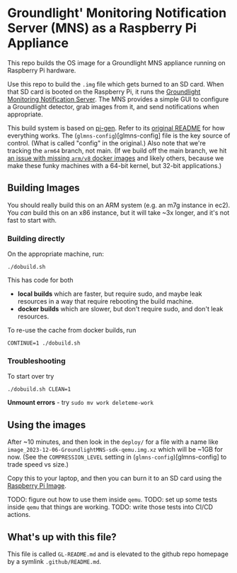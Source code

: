 # Groundlight' Monitoring Notification Server (MNS) as a Raspberry Pi Appliance

This repo builds the OS image for a Groundlight MNS appliance running on Raspberry Pi hardware.

Use this repo to build the `.img` file which gets burned to an SD card.  When that SD card is booted on the Raspberry Pi, 
it runs the [Groundlight Monitoring Notification Server](https://github.com/groundlight/monitoring-notification-server).
The MNS provides a simple GUI to configure a Groundlight detector, grab images from it, and send notifications when
appropriate.

This build system is based on [pi-gen](https://github.com/RPi-Distro/pi-gen).  Refer to its [original README](/README.md) for how everything works.  The (`glmns-config`)[glmns-config] file is the key source of control.  (What is called "config" in the original.)
Also note that we're tracking the `arm64` branch, not main.  (If we build off the main branch, we hit [an issue with missing `arm/v8` docker images](https://github.com/groundlight/monitoring-notification-server/issues/39) and likely others, because we make these funky machines with a 64-bit kernel, but 32-bit applications.)


## Building Images

You should really build this on an ARM system (e.g. an m7g instance in ec2).  
You _can_ build this on an x86 instance, but it will take ~3x longer, and it's not fast to start with.

### Building directly

On the appropriate machine, run:

```
./dobuild.sh
```

This has code for both 
- **local builds** which are faster, but require sudo, and maybe leak resources in a way that require rebooting the build machine.
- **docker builds** which are slower, but don't require sudo, and don't leak resources.

To re-use the cache from docker builds, run

```
CONTINUE=1 ./dobuild.sh
```

### Troubleshooting

To start over try

```
./dobuild.sh CLEAN=1
```

**Unmount errors** - try `sudo mv work deleteme-work`

## Using the images

After ~10 minutes, and then look in the `deploy/` for a file with a name like
`image_2023-12-06-GroundlightMNS-sdk-qemu.img.xz` which will be ~1GB for now.
(See the `COMPRESSION_LEVEL` setting in (`glmns-config`)[glmns-config] to trade speed vs size.)

Copy this to your laptop, and then you can burn it to an SD card using the [Raspberry Pi Image](https://github.com/raspberrypi/rpi-imager).

TODO: figure out how to use them inside `qemu`.
TODO: set up some tests inside `qemu` that things are working.
TODO: write those tests into CI/CD actions.


## What's up with this file?

This file is called `GL-README.md` and is elevated to the github repo homepage by a symlink `.github/README.md`.